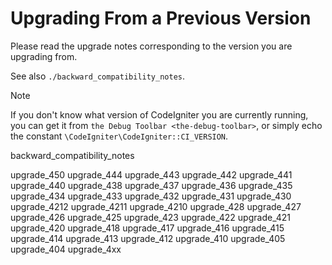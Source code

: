 # Upgrading From a Previous Version

Please read the upgrade notes corresponding to the version you are
upgrading from.

See also `./backward_compatibility_notes`.

> [!NOTE]
> If you don't know what version of CodeIgniter you are currently
> running, you can get it from `the Debug Toolbar <the-debug-toolbar>`,
> or simply echo the constant `\CodeIgniter\CodeIgniter::CI_VERSION`.

<div class="toctree" titlesonly="">

backward_compatibility_notes

upgrade_450 upgrade_444 upgrade_443 upgrade_442 upgrade_441 upgrade_440
upgrade_438 upgrade_437 upgrade_436 upgrade_435 upgrade_434 upgrade_433
upgrade_432 upgrade_431 upgrade_430 upgrade_4212 upgrade_4211
upgrade_4210 upgrade_428 upgrade_427 upgrade_426 upgrade_425 upgrade_423
upgrade_422 upgrade_421 upgrade_420 upgrade_418 upgrade_417 upgrade_416
upgrade_415 upgrade_414 upgrade_413 upgrade_412 upgrade_410 upgrade_405
upgrade_404 upgrade_4xx

</div>

